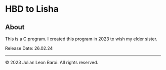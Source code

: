 # HBD to Lisha
<p>
  <h2> About </h2>
  This is a C program. I created this program in 2023 to wish my elder sister.
</p>
<p>
  Release Date: 26.02.24
</p>
<hr size = "0">
<p>
  © 2023 Julian Leon Baroi. All rights reserved.
</p>

